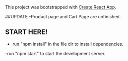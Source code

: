 This project was bootstrapped with [Create React App](https://github.com/facebook/create-react-app).

##UPDATE
-Product page and Cart Page are unfinished.

## START HERE!

- run "npm install" in the file dir to install dependencies.

-run "npm start" to start the development server.
